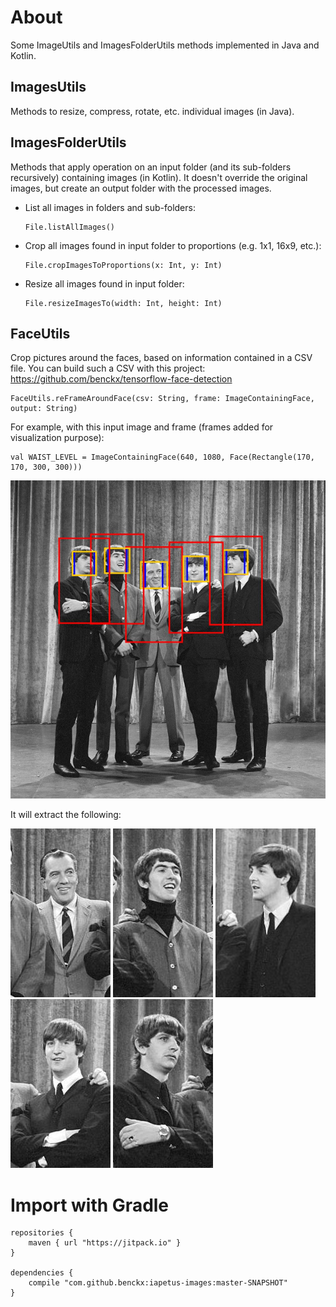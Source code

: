 # About

Some ImageUtils and ImagesFolderUtils methods implemented in Java and Kotlin.

## ImagesUtils

Methods to resize, compress, rotate, etc. individual images (in Java).

## ImagesFolderUtils

Methods that apply operation on an input folder (and its sub-folders recursively) containing images (in Kotlin).
It doesn't override the original images, but create an output folder with the processed images.

- List all images in folders and sub-folders:

      File.listAllImages()
    
- Crop all images found in input folder to proportions (e.g. 1x1, 16x9, etc.):    
    
      File.cropImagesToProportions(x: Int, y: Int)

- Resize all images found in input folder:

      File.resizeImagesTo(width: Int, height: Int)

## FaceUtils

Crop pictures around the faces, based on information contained in a CSV file. 
You can build such a CSV with this project: https://github.com/benckx/tensorflow-face-detection

    FaceUtils.reFrameAroundFace(csv: String, frame: ImageContainingFace, output: String)
    
For example, with this input image and frame (frames added for visualization purpose):

    val WAIST_LEVEL = ImageContainingFace(640, 1080, Face(Rectangle(170, 170, 300, 300)))

![](assets/debug_Beatles_with_Ed_Sullivan.jpg)

It will extract the following:

![](assets/framed_0_Beatles_with_Ed_Sullivan.jpg)
![](assets/framed_1_Beatles_with_Ed_Sullivan.jpg)
![](assets/framed_2_Beatles_with_Ed_Sullivan.jpg)
![](assets/framed_3_Beatles_with_Ed_Sullivan.jpg)
![](assets/framed_4_Beatles_with_Ed_Sullivan.jpg)

# Import with Gradle

    repositories {
        maven { url "https://jitpack.io" }
    }
    
    dependencies {
        compile "com.github.benckx:iapetus-images:master-SNAPSHOT"
    }
